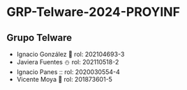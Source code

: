 # GRP-Telware-2024-PROYINF

## Grupo Telware

- Ignacio González 👾 rol: 202104693-3
- Javiera Fuentes ⛄ rol: 202110518-2
-  Ignacio Panes :: rol: 2020030554-4
- Vicente Moya 🔰 rol: 201873601-5
